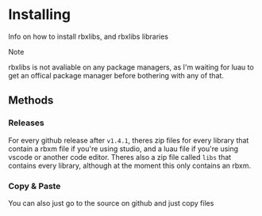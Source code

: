 # Installing

Info on how to install rbxlibs, and rbxlibs libraries

> [!NOTE]
> rbxlibs is not avaliable on any package managers, as I'm waiting for luau to get an offical package manager before bothering with any of that.

## Methods

### Releases

For every github release after `v1.4.1`, theres zip files for every library that contain a rbxm file if you're using studio, and a luau file if you're using vscode or another code editor.
Theres also a zip file called `libs` that contains every library, although at the moment this only contains an rbxm.

### Copy & Paste

You can also just go to the source on github and just copy files